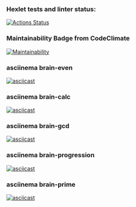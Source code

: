 ### Hexlet tests and linter status:
[![Actions Status](https://github.com/ShelbaSK/python-project-49/actions/workflows/hexlet-check.yml/badge.svg)](https://github.com/ShelbaSK/python-project-49/actions)
### Maintainability Badge from CodeClimate
[![Maintainability](https://api.codeclimate.com/v1/badges/5e44080d71362322eec0/maintainability)](https://codeclimate.com/github/ShelbaSK/python-project-49/maintainability)
### asciinema brain-even
[![asciicast](https://asciinema.org/a/8TzYxkx2Ps7WnRBq7eT21xLBU.svg)](https://asciinema.org/a/8TzYxkx2Ps7WnRBq7eT21xLBU)
### asciinema brain-calc
[![asciicast](https://asciinema.org/a/19iU3QCxIn4pfhPO5iXGUFGfm.svg)](https://asciinema.org/a/19iU3QCxIn4pfhPO5iXGUFGfm)
### asciinema brain-gcd
[![asciicast](https://asciinema.org/a/QiWb9dz5UtPnoedC4rt7vytpj.svg)](https://asciinema.org/a/QiWb9dz5UtPnoedC4rt7vytpj)
### asciinema brain-progression
[![asciicast](https://asciinema.org/a/su6kcdnwPsxdD3GbaxceQSjRK.svg)](https://asciinema.org/a/su6kcdnwPsxdD3GbaxceQSjRK)
### asciinema brain-prime
[![asciicast](https://asciinema.org/a/SwFeRXv9hppMEKomarU4l4f2b.svg)](https://asciinema.org/a/SwFeRXv9hppMEKomarU4l4f2b)